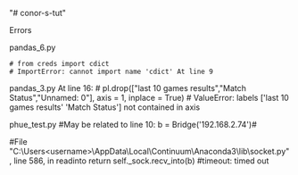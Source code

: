 "# conor-s-tut" 


Errors

pandas_6.py
    
    # from creds import cdict
    # ImportError: cannot import name 'cdict' At line 9


pandas_3.py
    At line 16:
    # pl.drop(["last 10  games results","Match Status","Unnamed: 0"],
        axis = 1, inplace = True)
    # ValueError: labels ['last 10  games results' 'Match Status'] not contained in axis

phue_test.py
  #May be related to line 10: b = Bridge('192.168.2.74')#

 #File "C:\Users\<username>\AppData\Local\Continuum\Anaconda3\lib\socket.py", line 586, in readinto
    return self._sock.recv_into(b)
  #timeout: timed out

   